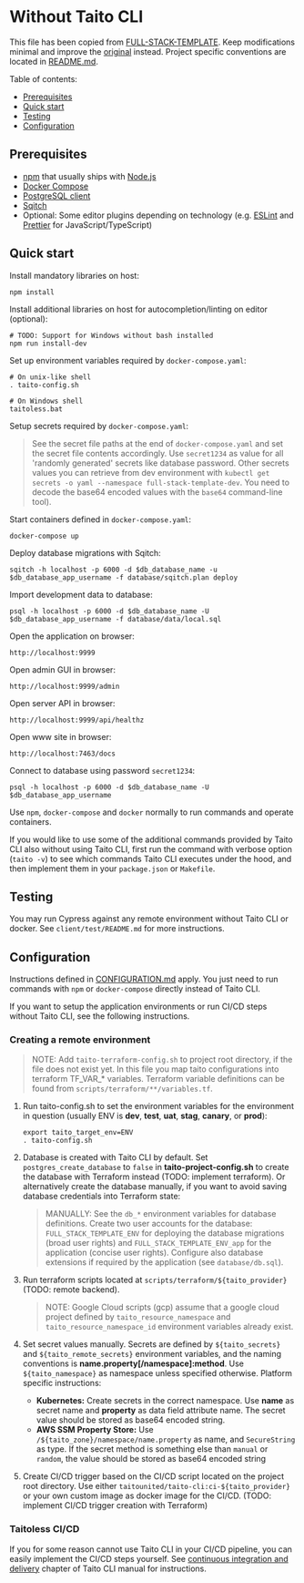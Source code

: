 # Without Taito CLI

This file has been copied from [FULL-STACK-TEMPLATE](https://github.com/TaitoUnited/FULL-STACK-TEMPLATE/). Keep modifications minimal and improve the [original](https://github.com/TaitoUnited/FULL-STACK-TEMPLATE/blob/dev/TAITOLESS.md) instead. Project specific conventions are located in [README.md](README.md#conventions).

Table of contents:

* [Prerequisites](#prerequisites)
* [Quick start](#quick-start)
* [Testing](#testing)
* [Configuration](##onfiguration)

## Prerequisites

* [npm](https://github.com/npm/cli) that usually ships with [Node.js](https://nodejs.org/)
* [Docker Compose](https://docs.docker.com/compose/install/)
* [PostgreSQL client](https://wiki.postgresql.org/wiki/PostgreSQL_Clients)
* [Sqitch](https://sqitch.org/)
* Optional: Some editor plugins depending on technology (e.g. [ESLint](https://eslint.org/docs/user-guide/integrations#editors) and [Prettier](https://prettier.io/docs/en/editors.html) for JavaScript/TypeScript)

## Quick start

Install mandatory libraries on host:

    npm install

Install additional libraries on host for autocompletion/linting on editor (optional):

    # TODO: Support for Windows without bash installed
    npm run install-dev

Set up environment variables required by `docker-compose.yaml`:

    # On unix-like shell
    . taito-config.sh

    # On Windows shell
    taitoless.bat

Setup secrets required by `docker-compose.yaml`:

> See the secret file paths at the end of `docker-compose.yaml` and set the secret file contents accordingly. Use `secret1234` as value for all 'randomly generated' secrets like database password. Other secrets values you can retrieve from dev environment with `kubectl get secrets -o yaml --namespace full-stack-template-dev`. You need to decode the base64 encoded values with the `base64` command-line tool).

Start containers defined in `docker-compose.yaml`:

    docker-compose up

Deploy database migrations with Sqitch:

    sqitch -h localhost -p 6000 -d $db_database_name -u $db_database_app_username -f database/sqitch.plan deploy

Import development data to database:

    psql -h localhost -p 6000 -d $db_database_name -U $db_database_app_username -f database/data/local.sql

Open the application on browser:

    http://localhost:9999

Open admin GUI in browser:

    http://localhost:9999/admin

Open server API in browser:

    http://localhost:9999/api/healthz

Open www site in browser:

    http://localhost:7463/docs

Connect to database using password `secret1234`:

    psql -h localhost -p 6000 -d $db_database_name -U $db_database_app_username

Use `npm`, `docker-compose` and `docker` normally to run commands and operate containers.

If you would like to use some of the additional commands provided by Taito CLI also without using Taito CLI, first run the command with verbose option (`taito -v`) to see which commands Taito CLI executes under the hood, and then implement them in your `package.json` or `Makefile`.

## Testing

You may run Cypress against any remote environment without Taito CLI or docker. See `client/test/README.md` for more instructions.

## Configuration

Instructions defined in [CONFIGURATION.md](CONFIGURATION.md) apply. You just need to run commands with `npm` or `docker-compose` directly instead of Taito CLI.

If you want to setup the application environments or run CI/CD steps without Taito CLI, see the following instructions.

### Creating a remote environment

> NOTE: Add `taito-terraform-config.sh` to project root directory, if the file does not exist yet. In this file you map taito configurations into terraform TF_VAR_* variables. Terraform variable definitions can be found from `scripts/terraform/**/variables.tf`.

1) Run taito-config.sh to set the environment variables for the environment in question (usually ENV is **dev**, **test**, **uat**, **stag**, **canary**, or **prod**):
    ```
    export taito_target_env=ENV
    . taito-config.sh
    ```

2) Database is created with Taito CLI by default. Set `postgres_create_database` to `false` in **taito-project-config.sh** to create the database with Terraform instead (TODO: implement terraform). Or alternatively create the database manually, if you want to avoid saving database credentials into Terraform state:

    > MANUALLY: See the `db_*` environment variables for database definitions. Create two user accounts for the database: `FULL_STACK_TEMPLATE_ENV` for deploying the database migrations (broad user rights) and `FULL_STACK_TEMPLATE_ENV_app` for the application (concise user rights). Configure also database extensions if required by the application (see `database/db.sql`).

3) Run terraform scripts located at `scripts/terraform/${taito_provider}` (TODO: remote backend).

    > NOTE: Google Cloud scripts (gcp) assume that a google cloud project defined by `taito_resource_namespace` and `taito_resource_namespace_id` environment variables already exist.

4) Set secret values manually. Secrets are defined by `${taito_secrets}` and `${taito_remote_secrets}` environment variables, and the naming conventions is **name.property[/namespace]:method**. Use `${taito_namespace}` as namespace unless specified otherwise. Platform specific instructions:

    * **Kubernetes:** Create secrets in the correct namespace. Use **name** as secret name and **property** as data field attribute name. The secret value should be stored as base64 encoded string.
    * **AWS SSM Property Store:** Use `/${taito_zone}/namespace/name.property` as name, and `SecureString` as type. If the secret method is something else than `manual` or `random`, the value should be stored as base64 encoded string

5) Create CI/CD trigger based on the CI/CD script located on the project root directory. Use either `taitounited/taito-cli:ci-${taito_provider}` or your own custom image as docker image for the CI/CD. (TODO: implement CI/CD trigger creation with Terraform)

### Taitoless CI/CD

If you for some reason cannot use Taito CLI in your CI/CD pipeline, you can easily implement the CI/CD steps yourself. See [continuous integration and delivery](https://taitounited.github.io/taito-cli/docs/06-continuous-integration-and-delivery) chapter of Taito CLI manual for instructions.
